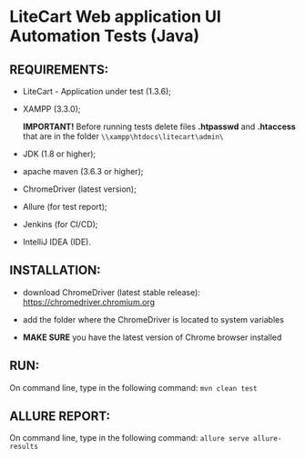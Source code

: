 # LiteCart Web application UI Automation Tests (Java)

## REQUIREMENTS:
- LiteCart - Application under test (1.3.6);
- XAMPP (3.3.0);

  **IMPORTANT!**
  Before running tests delete files **.htpasswd** and **.htaccess** that are in the folder
  `\\xampp\htdocs\litecart\admin\`


- JDK (1.8 or higher);
- apache maven (3.6.3 or higher);
- ChromeDriver (latest version);
- Allure (for test report);
- Jenkins (for CI/CD);
- IntelliJ IDEA (IDE).

## INSTALLATION:
- download ChromeDriver (latest stable release):
<https://chromedriver.chromium.org>

- add the folder where the ChromeDriver is located to system variables

- **MAKE SURE** you have the latest version of Chrome browser installed

## RUN:
On command line, type in the following command:
`mvn clean test`

## ALLURE REPORT:
On command line, type in the following command:
`allure serve allure-results`